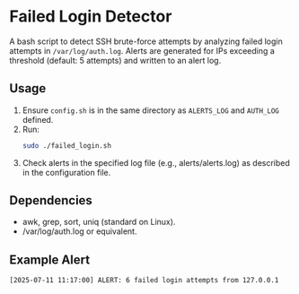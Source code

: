 # Failed Login Detector

A bash script to detect SSH brute-force attempts by analyzing failed login attempts in `/var/log/auth.log`. Alerts are generated for IPs exceeding a threshold (default: 5 attempts) and written to an alert log.

## Usage
1. Ensure `config.sh` is in the same directory as `ALERTS_LOG` and `AUTH_LOG` defined.
2. Run:
   ```bash
   sudo ./failed_login.sh
   ```
3. Check alerts in the specified log file (e.g., alerts/alerts.log) as described in the configuration file.

## Dependencies
- awk, grep, sort, uniq (standard on Linux).
- /var/log/auth.log or equivalent.

## Example Alert
```bash
[2025-07-11 11:17:00] ALERT: 6 failed login attempts from 127.0.0.1
```
